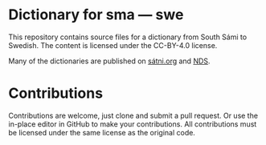 # Dictionary for sma — swe

This repository contains source files for a dictionary from South Sámi to Swedish. The content is licensed under the CC-BY-4.0 license.

Many of the dictionaries are published on [sátni.org](https://sátni.org) and [NDS](https://sanit.oahpa.no).

# Contributions

Contributions are welcome, just clone and submit a pull request. Or use the in-place editor in GitHub to make your contributions. All contributions must be licensed under the same license as the original code.
